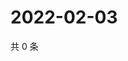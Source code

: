 # 2022-02-03

共 0 条

<!-- BEGIN WEIBO -->
<!-- 最后更新时间 Thu Feb 03 2022 07:11:35 GMT+0800 (China Standard Time) -->

<!-- END WEIBO -->
